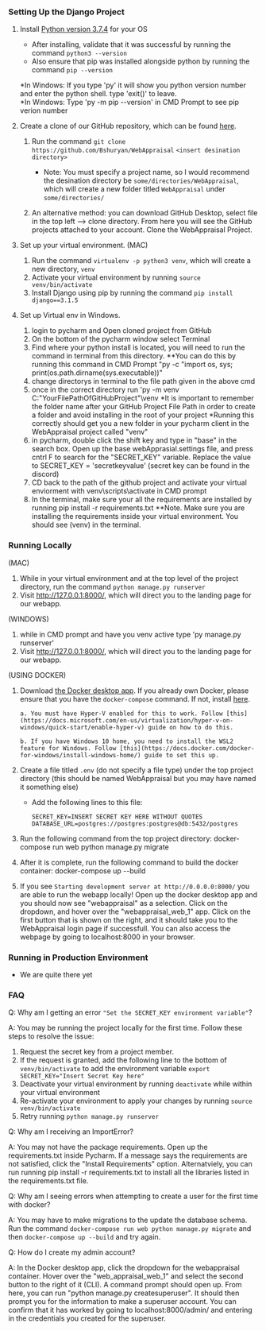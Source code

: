 ### Setting Up the Django Project
1. Install [Python version 3.7.4](https://www.python.org/downloads/release/python-374/) for your OS
   * After installing, validate that it was successful by running the command `python3 --version`
   * Also ensure that pip was installed alongside python by running the command `pip --version`

   *In Windows: If you type 'py' it will show you python version number and enter the python shell. type 'exit()' to leave.           
   *In Windows: Type 'py -m pip --version' in CMD Prompt to see pip verion number

2. Create a clone of our GitHub repository, which can be found [here](https://github.com/Bshuryan/WebAppraisal).
    1. Run the command `git clone https://github.com/Bshuryan/WebAppraisal` `<insert desination directory>`
       * Note: You must specify a project name, so I would recommend the desination directory be `some/directories/WebAppraisal`, which will create a new folder titled `WebAppraisal` under `some/directories/`
    
     2. An alternative method: you can download GitHub Desktop, select file in the top left --> clone directory.  From here you will see the GitHub projects attached to your account.  Clone the WebAppraisal Project.

3. Set up your virtual environment. (MAC)
   1. Run the command `virtualenv -p python3 venv`, which will create a new directory, `venv`
   2. Activate your virtual environment by running `source venv/bin/activate`
   3. Install Django using pip by running the command `pip install django==3.1.5`

4. Set up Virtual env in Windows.

   1. login to pycharm and Open cloned project from GitHub
   2. On the bottom of the pycharm window select Terminal
   3. Find where your python install is located, you will need to run the command in terminal from this directory. **You can do this by running this command in CMD Prompt "py -c "import os, sys; print(os.path.dirname(sys.executable))"
   4. change directorys in terminal to the file path given in the above cmd
   5. once in the correct directory run 'py -m venv C:\"YourFilePathOfGitHubProject"\venv     *It is important to remember the folder name after your GitHub Project File Path in order to create a folder and avoid installing in the root of your project
     *Running this correctly should get you a new folder in your pycharm client in the WebAppraisal project called "venv"
   6.  in pycharm, double click the shift key and type in "base" in the search box. Open up the base webApprasial.settings file, and press cntrl F to search for the "SECRET_KEY" variable. Replace the value to SECRET_KEY = 'secretkeyvalue' (secret key can be found in the discord)
   7. CD back to the path of the github project and activate your virtual enviorment with venv\scripts\activate in CMD prompt
   8. In the terminal, make sure your all the requirements are installed by running pip install -r requirements.txt
  **Note. Make sure you are installing the requirements inside your virtual environment. You should see (venv) in the terminal.
   
### Running Locally
(MAC)

1. While in your virtual environment and at the top level of the project directory, run the command `python manage.py runserver`
2. Visit http://127.0.0.1:8000/, which will direct you to the landing page for our webapp.

(WINDOWS)

1. while in CMD prompt and have you venv active type 'py manage.py runserver'
2. Visit http://127.0.0.1:8000/, which will direct you to the landing page for our webapp.

(USING DOCKER)
1. Download [the Docker desktop app](https://docs.docker.com/get-docker/). If you already own Docker, please ensure that you have the `docker-compose` command. If not, install [here](https://docs.docker.com/compose/install/).

       a. You must have Hyper-V enabled for this to work. Follow [this](https://docs.microsoft.com/en-us/virtualization/hyper-v-on-windows/quick-start/enable-hyper-v) guide on how to do this.

       b. If you have Windows 10 home, you need to install the WSL2 feature for Windows. Follow [this](https://docs.docker.com/docker-for-windows/install-windows-home/) guide to set this up.

2. Create a file titled `.env` (do not specify a file type) under the top project directory (this should be named WebAppraisal but you may have named it something else)
    * Add the following lines to this file: 
    
        `SECRET_KEY=INSERT SECRET KEY HERE WITHOUT QUOTES`
    `DATABASE_URL=postgres://postgres:postgres@db:5432/postgres`
    
3. Run the following command from the top project directory: docker-compose run web python manage.py migrate
4. After it is complete, run the following command to build the docker container: docker-compose up --build
5. If you see `Starting development server at http://0.0.0.0:8000/` you are able to run the webapp locally! Open up the docker desktop app and you should now see "webappraisal" as a selection. Click on the dropdown, and hover over the "webappraisal_web_1" app. Click on the first button that is shown on the right, and it should take you to the WebAppraisal login page if successfull. You can also access the webpage by going to localhost:8000 in your browser.

### Running in Production Environment
* We are quite there yet


### FAQ
Q: Why am I getting an error `"Set the SECRET_KEY environment variable"`?

A: You may be running the project locally for the first time. Follow these steps to resolve the issue:
1. Request the secret key from a project member.
2. If the request is granted, add the following line to the bottom of `venv/bin/activate` to add the environment variable
    `export SECRET_KEY="Insert Secret Key here"`
3. Deactivate your virtual environment by running `deactivate` while within your virtual environment
4. Re-activate your environment to apply your changes by running `source venv/bin/activate`
5. Retry running `python manage.py runserver`


Q: Why am I receiving an ImportError?

A: You may not have the package requirements. Open up the requirements.txt inside Pycharm. If a message says the requirements are not satisfied, click the "Install Requirements" option. Alternatviely, you can run running pip install -r requirements.txt to install all the libraries listed in the requirements.txt file.


Q: Why am I seeing errors when attempting to create a user for the first time with docker?

A: You may have to make migrations to the update the database schema. Run the command `docker-compose run web python manage.py migrate` and then `docker-compose up --build` and try again.


Q: How do I create my admin account?

A: In the Docker desktop app, click the dropdown for the webappraisal container. Hover over the "web_appraisal_web_1" and select the second button to the right of it (CLI). A command prompt should open up. From here, you can run "python manage.py createsuperuser". It should then prompt you for the information to make a superuser account. You can confirm that it has worked by going to localhost:8000/admin/ and entering in the credentials you created for the superuser.
